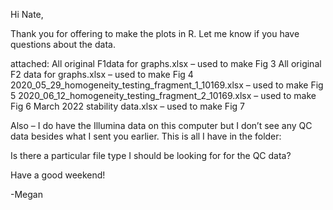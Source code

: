 Hi Nate,
 
Thank you for offering to make the plots in R. Let me know if you have questions about the data.
 
attached:
All original F1data for graphs.xlsx – used to make Fig 3
All original F2 data for graphs.xlsx – used to make Fig 4
2020_05_29_homogeneity_testing_fragment_1_10169.xlsx – used to make Fig 5
2020_06_12_homogeneity_testing_fragment_2_10169.xlsx – used to make Fig 6
March 2022 stability data.xlsx – used to make Fig 7
 
Also – I do have the Illumina data on this computer but I don’t see any QC data besides what I sent 
you earlier. This is all I have in the folder:

 
Is there a particular file type I should be looking for for the QC data?
 
Have a good weekend!
 
-Megan
